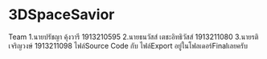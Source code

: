 # 3DSpaceSavior
Team
1.นายปรัชญา คุ้งวารี              1913210595
2.นายธนวัสส์ เตชะอิทธิวัสส์         1913211080
3.นายรติ เจริญวงษ์               1913211098
ไฟล์Source Code กับ ไฟล์Export อยู่ในโฟลเดอร์Finalเลยครับ
